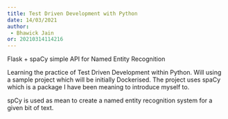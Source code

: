 ```yaml
---
title: Test Driven Development with Python
date: 14/03/2021 
author:
 - Bhawick Jain
or: 20210314114216
---
```


Flask + spaCy simple API for Named Entity Recognition

Learning the practice of Test Driven Development within Python. Will using a sample project which will be initially Dockerised. The project uses spaCy which is a package I have been meaning to introduce myself to.

spCy is used as mean to create a named entity recognition system for a given bit of text.
